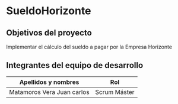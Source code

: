 # SueldoHorizonte
## Objetivos del proyecto
Implementar el cálculo del sueldo a pagar por la Empresa Horizonte
## Integrantes del equipo de desarrollo
|  Apellidos y nombres  | Rol |
|  -------------------  | --- |
|  Matamoros Vera Juan carlos  | Scrum Máster |
